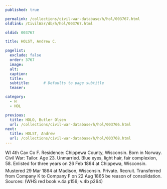 ```yaml
---
published: true

permalink: /collections/civil-war-database/h/hol/003767.html
oldlink: /CivilWar/db/h/hol/003767.html

oldid: 003767

title: HOLST, Andrew C.

pagelist:
  exclude: false
  order: 3767
  image: 
  alt:
  caption:
  title:
  subtitle:      # Defaults to page subtitle
  teaser:

category: 
  - H 
  - HOL

previous:
  title: HOLO, Butler Olsen
  url: /collections/civil-war-database/h/hol/003766.html  
next:
  title: HOLST, Andrew
  url: /collections/civil-war-database/h/hol/003768.html   
---
```

WI 4th Cav Co F. Residence: Chippewa County, Wisconsin. Born in Norway. Civil War: Tailor. Age 23. Unmarried. Blue eyes, light hair, fair complexion, 5&#146;8&#148;. Enlisted for three years on 26 Feb 1864 at Chippewa, Wisconsin. Mustered 29 Mar 1864 at Madison, Wisconsin. Private. Recruit. Transferred from Company K to Company F on 22 Aug 1865 be reason of consolidation. Sources: (WHS red book v.4a p156; v.4b p264)